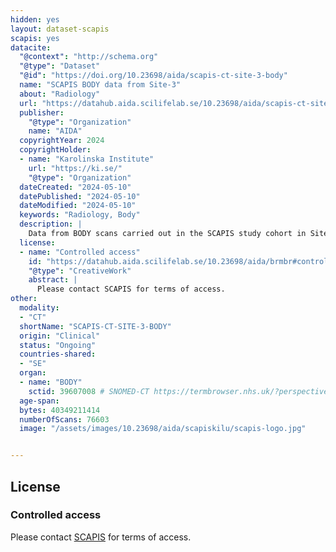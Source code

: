 ```yaml
---
hidden: yes
layout: dataset-scapis
scapis: yes
datacite:
  "@context": "http://schema.org"
  "@type": "Dataset"
  "@id": "https://doi.org/10.23698/aida/scapis-ct-site-3-body"
  name: "SCAPIS BODY data from Site-3"
  about: "Radiology"
  url: "https://datahub.aida.scilifelab.se/10.23698/aida/scapis-ct-site-3-body"
  publisher:
    "@type": "Organization"
    name: "AIDA"
  copyrightYear: 2024
  copyrightHolder:
  - name: "Karolinska Institute"
    url: "https://ki.se/"
    "@type": "Organization"
  dateCreated: "2024-05-10"
  datePublished: "2024-05-10"
  dateModified: "2024-05-10"
  keywords: "Radiology, Body"
  description: |
    Data from BODY scans carried out in the SCAPIS study cohort in Site-3. SCAPIS has recruited 25000 men and women aged 50 to 64 years with detailed imaging and functional analyses of cardiovascular and pulmonary systems. The data was collected at six university hospitals in Sweden (Uppsala, Umeå, Linköping, Malmö/Lund, Gothenburg and Stockholm). This dataset contains data from Stockholm.   
  license:
  - name: "Controlled access"
    id: "https://datahub.aida.scilifelab.se/10.23698/aida/brmbr#controlled-access"
    "@type": "CreativeWork"
    abstract: |
      Please contact SCAPIS for terms of access.
other:
  modality:
  - "CT"
  shortName: "SCAPIS-CT-SITE-3-BODY"
  origin: "Clinical"
  status: "Ongoing"
  countries-shared:
  - "SE"
  organ:
  - name: "BODY"
    sctid: 39607008 # SNOMED-CT https://termbrowser.nhs.uk/?perspective=full&conceptId1=%s
  age-span: 
  bytes: 40349211414
  numberOfScans: 76603
  image: "/assets/images/10.23698/aida/scapiskilu/scapis-logo.jpg"


---
```

## License
### Controlled access
Please contact [SCAPIS](mailto:example@scapis.se) for terms of access.
